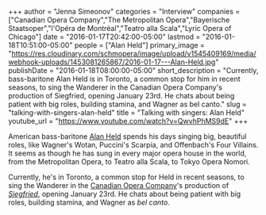 +++
author = "Jenna Simeonov"
categories = "Interview"
companies = ["Canadian Opera Company","The Metropolitan Opera","Bayerische Staatsoper","l'Opéra de Montréal","Teatro alla Scala","Lyric Opera of Chicago"]
date = "2016-01-17T20:42:00-05:00"
lastmod = "2016-01-18T10:51:00-05:00"
people = ["Alan Held"]
primary_image = "https://res.cloudinary.com/schmopera/image/upload/v1545409169/media/webhook-uploads/1453081265867/2016-01-17---Alan-Held.jpg"
publishDate = "2016-01-18T08:00:00-05:00"
short_description = "Currently, bass-baritone Alan Held is in Toronto, a common stop for him in recent seasons, to sing the Wanderer in the Canadian Opera Company&#039;s production of Siegfried, opening January 23rd. He chats about being patient with big roles, building stamina, and Wagner as bel canto."
slug = "talking-with-singers-alan-held"
title = "Talking with singers: Alan Held"
youtube_url = "https://www.youtube.com/watch?v=QwvhPhMS9dE"
+++

American bass-baritone [Alan Held](/scene/people/alan-held/) spends his days singing big, beautiful roles, like Wagner's Wotan, Puccini's Scarpia, and Offenbach's Four Villains. It seems as though he has sung in every major opera house in the world, from the Metropolitan Opera, to Teatro alla Scala, to Tokyo Opera Nomori. 

Currently, he's in Toronto, a common stop for Held in recent seasons, to sing the Wanderer in the [Canadian Opera Company](/scene/companies/canadian-opera-company/)'s production of [*Siegfried*](http://www.coc.ca/PerformancesAndTickets/1516Season/Siegfried.aspx), opening January 23rd. He chats about being patient with big roles, building stamina, and Wagner as *bel canto*.

